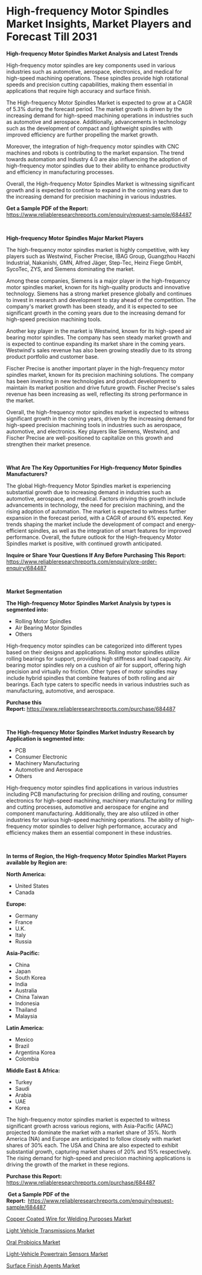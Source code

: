 <p><h1>High-frequency Motor Spindles Market Insights, Market Players and Forecast Till 2031</h1></p><p><strong>High-frequency Motor Spindles Market Analysis and Latest Trends</strong></p>
<p><p>High-frequency motor spindles are key components used in various industries such as automotive, aerospace, electronics, and medical for high-speed machining operations. These spindles provide high rotational speeds and precision cutting capabilities, making them essential in applications that require high accuracy and surface finish.</p><p>The High-frequency Motor Spindles Market is expected to grow at a CAGR of 5.3% during the forecast period. The market growth is driven by the increasing demand for high-speed machining operations in industries such as automotive and aerospace. Additionally, advancements in technology such as the development of compact and lightweight spindles with improved efficiency are further propelling the market growth.</p><p>Moreover, the integration of high-frequency motor spindles with CNC machines and robots is contributing to the market expansion. The trend towards automation and Industry 4.0 are also influencing the adoption of high-frequency motor spindles due to their ability to enhance productivity and efficiency in manufacturing processes.</p><p>Overall, the High-frequency Motor Spindles Market is witnessing significant growth and is expected to continue to expand in the coming years due to the increasing demand for precision machining in various industries.</p></p>
<p><strong>Get a Sample PDF of the Report:&nbsp;</strong> <a href="https://www.reliableresearchreports.com/enquiry/request-sample/684487">https://www.reliableresearchreports.com/enquiry/request-sample/684487</a></p>
<p>&nbsp;</p>
<p><strong>High-frequency Motor Spindles Major Market Players</strong></p>
<p><p>The high-frequency motor spindles market is highly competitive, with key players such as Westwind, Fischer Precise, IBAG Group, Guangzhou Haozhi Industrial, Nakanishi, GMN, Alfred Jäger, Step-Tec, Heinz Fiege GmbH, SycoTec, ZYS, and Siemens dominating the market.</p><p>Among these companies, Siemens is a major player in the high-frequency motor spindles market, known for its high-quality products and innovative technology. Siemens has a strong market presence globally and continues to invest in research and development to stay ahead of the competition. The company's market growth has been steady, and it is expected to see significant growth in the coming years due to the increasing demand for high-speed precision machining tools.</p><p>Another key player in the market is Westwind, known for its high-speed air bearing motor spindles. The company has seen steady market growth and is expected to continue expanding its market share in the coming years. Westwind's sales revenue has also been growing steadily due to its strong product portfolio and customer base.</p><p>Fischer Precise is another important player in the high-frequency motor spindles market, known for its precision machining solutions. The company has been investing in new technologies and product development to maintain its market position and drive future growth. Fischer Precise's sales revenue has been increasing as well, reflecting its strong performance in the market.</p><p>Overall, the high-frequency motor spindles market is expected to witness significant growth in the coming years, driven by the increasing demand for high-speed precision machining tools in industries such as aerospace, automotive, and electronics. Key players like Siemens, Westwind, and Fischer Precise are well-positioned to capitalize on this growth and strengthen their market presence.</p></p>
<p>&nbsp;</p>
<p><strong>What Are The Key Opportunities For High-frequency Motor Spindles Manufacturers?</strong></p>
<p><p>The global High-frequency Motor Spindles market is experiencing substantial growth due to increasing demand in industries such as automotive, aerospace, and medical. Factors driving this growth include advancements in technology, the need for precision machining, and the rising adoption of automation. The market is expected to witness further expansion in the forecast period, with a CAGR of around 6% expected. Key trends shaping the market include the development of compact and energy-efficient spindles, as well as the integration of smart features for improved performance. Overall, the future outlook for the High-frequency Motor Spindles market is positive, with continued growth anticipated.</p></p>
<p><strong>Inquire or Share Your Questions If Any Before Purchasing This Report:</strong> <a href="https://www.reliableresearchreports.com/enquiry/pre-order-enquiry/684487">https://www.reliableresearchreports.com/enquiry/pre-order-enquiry/684487</a></p>
<p>&nbsp;</p>
<p><strong>Market Segmentation</strong></p>
<p><strong>The High-frequency Motor Spindles Market Analysis by types is segmented into:</strong></p>
<p><ul><li>Rolling Motor Spindles</li><li>Air Bearing Motor Spindles</li><li>Others</li></ul></p>
<p><p>High-frequency motor spindles can be categorized into different types based on their designs and applications. Rolling motor spindles utilize rolling bearings for support, providing high stiffness and load capacity. Air bearing motor spindles rely on a cushion of air for support, offering high precision and virtually no friction. Other types of motor spindles may include hybrid spindles that combine features of both rolling and air bearings. Each type caters to specific needs in various industries such as manufacturing, automotive, and aerospace.</p></p>
<p><strong>Purchase this Report:&nbsp;</strong><a href="https://www.reliableresearchreports.com/purchase/684487">https://www.reliableresearchreports.com/purchase/684487</a></p>
<p>&nbsp;</p>
<p><strong>The High-frequency Motor Spindles Market Industry Research by Application is segmented into:</strong></p>
<p><ul><li>PCB</li><li>Consumer Electronic</li><li>Machinery Manufacturing</li><li>Automotive and Aerospace</li><li>Others</li></ul></p>
<p><p>High-frequency motor spindles find applications in various industries including PCB manufacturing for precision drilling and routing, consumer electronics for high-speed machining, machinery manufacturing for milling and cutting processes, automotive and aerospace for engine and component manufacturing. Additionally, they are also utilized in other industries for various high-speed machining operations. The ability of high-frequency motor spindles to deliver high performance, accuracy and efficiency makes them an essential component in these industries.</p></p>
<p>&nbsp;</p>
<p><strong>In terms of Region, the High-frequency Motor Spindles Market Players available by Region are:</strong></p>
<p>
    <p> <strong> North America: </strong>
        <ul>
            <li>United States</li>
            <li>Canada</li>
        </ul>
        </p> 
    <p> <strong> Europe: </strong>
        <ul>
            <li>Germany</li>
            <li>France</li>
            <li>U.K.</li>
            <li>Italy</li>
            <li>Russia</li>
        </ul>
        </p> 
    <p> <strong> Asia-Pacific: </strong>
        <ul>
            <li>China</li>
            <li>Japan</li>
            <li>South Korea</li>
            <li>India</li>
            <li>Australia</li>
            <li>China Taiwan</li>
            <li>Indonesia</li>
            <li>Thailand</li>
            <li>Malaysia</li>
        </ul>
        </p> 
    <p> <strong> Latin America: </strong>
        <ul>
            <li>Mexico</li>
            <li>Brazil</li>
            <li>Argentina Korea</li>
            <li>Colombia</li>
        </ul>
        </p> 
    <p> <strong> Middle East & Africa: </strong>
        <ul>
            <li>Turkey</li>
            <li>Saudi</li>
            <li>Arabia</li>
            <li>UAE</li>
            <li>Korea</li>
        </ul>
    </p>
    </p>
<p><p>The high-frequency motor spindles market is expected to witness significant growth across various regions, with Asia-Pacific (APAC) projected to dominate the market with a market share of 35%. North America (NA) and Europe are anticipated to follow closely with market shares of 30% each. The USA and China are also expected to exhibit substantial growth, capturing market shares of 20% and 15% respectively. The rising demand for high-speed and precision machining applications is driving the growth of the market in these regions.</p></p>
<p><strong>Purchase this Report: </strong><a href="https://www.reliableresearchreports.com/purchase/684487">https://www.reliableresearchreports.com/purchase/684487</a></p>
<p>&nbsp;<strong>Get a Sample PDF of the Report:&nbsp;&nbsp;</strong><a href="https://www.reliableresearchreports.com/enquiry/request-sample/684487">https://www.reliableresearchreports.com/enquiry/request-sample/684487</a></p>
<p><strong></strong></p>
<p><p><a href="https://gentle-editor-9db.notion.site/Copper-Coated-Wire-for-Welding-Purposes-Market-Challenges-Opportunities-and-Growth-Drivers-and-Ma-38112d3ee8334c8890a41b7eae64ce48">Copper Coated Wire for Welding Purposes Market</a></p><p><a href="https://view.publitas.com/reportprime-1/light-vehicle-transmissions-market-size-growing-and-forecasted-for-period-from-2024-2031-and-provides-complete-market-analysis-of-this-market/">Light Vehicle Transmissions Market</a></p><p><a href="https://cautious-neon-760.notion.site/Oral-Probioics-Market-Share-Market-New-Trends-Analysis-Report-By-Type-By-Application-By-End-use--e1ce81ef7ab04471ab5adde7376a894e">Oral Probioics Market</a></p><p><a href="https://view.publitas.com/reportprime-1/light-vehicle-powertrain-sensors-market-research-report-forecasted-for-period-from-2024-2031-by-market-type-market-application-and-region/">Light-Vehicle Powertrain Sensors Market</a></p><p><a href="https://spotless-saver-8fd.notion.site/Surface-Finish-Agents-Market-Analysis-Examines-its-Scope-on-Growth-Opportunities-and-Forecasted-Tre-70376586a5c1464f9684275b081051d3">Surface Finish Agents Market</a></p></p>